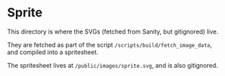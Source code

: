 # Sprite

This directory is where the SVGs (fetched from Sanity, but gitignored) live.

They are fetched as part of the script `/scripts/build/fetch_image_data`, and
compiled into a spritesheet.

The spritesheet lives at `/public/images/sprite.svg`, and is also gitignored.
